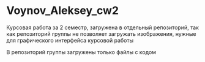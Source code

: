 # Voynov_Aleksey_cw2
Курсовая работа за 2 семестр, загружена в отдельный репозиторий, так как репозиторий группы не позволяет загружать изображения, нужные для графического интерфейса курсовой работы

В репозиторий группы загружены только файлы с кодом
